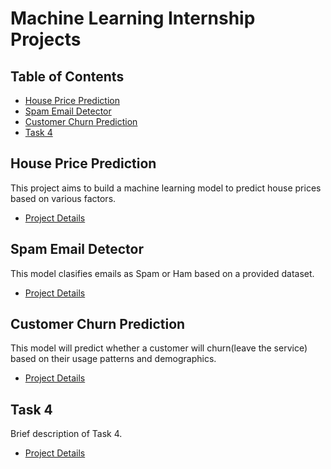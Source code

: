 # Machine Learning Internship Projects

## Table of Contents
- [House Price Prediction](#house-price-prediction)
- [Spam Email Detector](#spam-email-detector)
- [Customer Churn Prediction](#customer-churn-prediction)
- [Task 4](#task-4)

## House Price Prediction
This project aims to build a machine learning model to predict house prices based on various factors.
- [Project Details](house-price-prediction/README.md)

## Spam Email Detector
This model clasifies emails as Spam or Ham based on a provided dataset.
- [Project Details](spam-email-detector/README.md)

## Customer Churn Prediction
This model will predict whether a customer will churn(leave the service) based on their usage patterns and demographics.
- [Project Details](task-3/README.md)

## Task 4
Brief description of Task 4.
- [Project Details](task-4/README.md)

